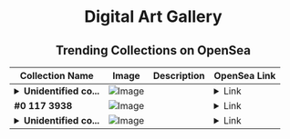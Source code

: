 <div align="center">

# Digital Art Gallery

## Trending Collections on OpenSea

| Collection Name                       | Image                                                                                     | Description                       | OpenSea Link                                                                                          |
|---------------------------------------|-------------------------------------------------------------------------------------------|-----------------------------------|--------------------------------------------------------------------------------------------------------|
| **<details><summary>Unidentified co...</summary>Unidentified contract 9f729e7e-64b7-49de-9b9c-a9a7dde9ad3e</details>** | ![Image](https://i2.seadn.io/optimism/0x0665c09242fd6f77d367b5c7bc25e71af38be10f/491c7c8baf5b9fd34f71da19f53443/49491c7c8baf5b9fd34f71da19f53443.png?w=200&auto=format) |  | <details><summary>Link</summary>[Unidentified contract 9f729e7e-64b7-49de-9b9c-a9a7dde9ad3e](https://opensea.io/collection/unidentified-contract-9f729e7e-64b7-49de-9b9c-a9a7)</details> |
| **#0 117 3938** | ![Image](https://i2.seadn.io/base/0x2ebd4845c54c605b2a1cc8dafecab2db12c57cf0/53834f05a4c1a44a3127b0358dc117/f053834f05a4c1a44a3127b0358dc117.jpeg?w=200&auto=format) |  | <details><summary>Link</summary>[#0 117 3938](https://opensea.io/collection/0-117-3938)</details> |
| **<details><summary>Unidentified co...</summary>Unidentified contract f06b3a9e-c7f2-4a3d-a856-f7d7df6aeeb4</details>** | ![Image](https://i2.seadn.io/optimism/0x579e4f4a7e577ef5ac6e9221ca8f11dd6d43316d/6404459f0a28661c41bd910f8b5899/e86404459f0a28661c41bd910f8b5899.png?w=200&auto=format) |  | <details><summary>Link</summary>[Unidentified contract f06b3a9e-c7f2-4a3d-a856-f7d7df6aeeb4](https://opensea.io/collection/unidentified-contract-f06b3a9e-c7f2-4a3d-a856-f7d7)</details> |

</div>